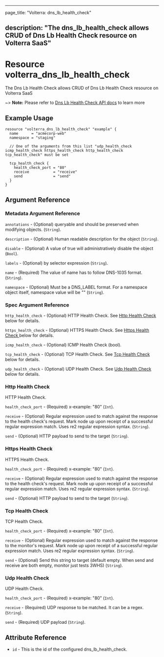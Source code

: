 ---

page_title: "Volterra: dns_lb_health_check"

description: "The dns_lb_health_check allows CRUD of Dns Lb Health Check resource on Volterra SaaS"
---------------------------------------------------------------------------------------------------

Resource volterra_dns_lb_health_check
=====================================

The Dns Lb Health Check allows CRUD of Dns Lb Health Check resource on Volterra SaaS

~> **Note:** Please refer to [Dns Lb Health Check API docs](https://docs.cloud.f5.com/docs/api/dns-lb-health-check) to learn more

Example Usage
-------------

```hcl
resource "volterra_dns_lb_health_check" "example" {
  name      = "acmecorp-web"
  namespace = "staging"

  // One of the arguments from this list "udp_health_check icmp_health_check https_health_check http_health_check tcp_health_check" must be set

  tcp_health_check {
    health_check_port = "80"
    receive           = "receive"
    send              = "send"
  }
}

```

Argument Reference
------------------

### Metadata Argument Reference

`annotations` - (Optional) queryable and should be preserved when modifying objects. (`String`).

`description` - (Optional) Human readable description for the object (`String`).

`disable` - (Optional) A value of true will administratively disable the object (`Bool`).

`labels` - (Optional) by selector expression (`String`).

`name` - (Required) The value of name has to follow DNS-1035 format. (`String`).

`namespace` - (Optional) Must be a DNS_LABEL format. For a namespace object itself, namespace value will be "" (`String`).

### Spec Argument Reference

`http_health_check` - (Optional) HTTP Health Check. See [Http Health Check ](#http-health-check) below for details.

`https_health_check` - (Optional) HTTPS Health Check. See [Https Health Check ](#https-health-check) below for details.

`icmp_health_check` - (Optional) ICMP Health Check (bool).

`tcp_health_check` - (Optional) TCP Health Check. See [Tcp Health Check ](#tcp-health-check) below for details.

`udp_health_check` - (Optional) UDP Health Check. See [Udp Health Check ](#udp-health-check) below for details.

### Http Health Check

HTTP Health Check.

`health_check_port` - (Required) x-example: "80" (`Int`).

`receive` - (Optional) Regular expression used to match against the response to the health check's request. Mark node up upon receipt of a successful regular expression match. Uses re2 regular expression syntax. (`String`).

`send` - (Optional) HTTP payload to send to the target (`String`).

### Https Health Check

HTTPS Health Check.

`health_check_port` - (Required) x-example: "80" (`Int`).

`receive` - (Optional) Regular expression used to match against the response to the health check's request. Mark node up upon receipt of a successful regular expression match. Uses re2 regular expression syntax. (`String`).

`send` - (Optional) HTTP payload to send to the target (`String`).

### Tcp Health Check

TCP Health Check.

`health_check_port` - (Required) x-example: "80" (`Int`).

`receive` - (Optional) Regular expression used to match against the response to the monitor's request. Mark node up upon receipt of a successful regular expression match. Uses re2 regular expression syntax. (`String`).

`send` - (Optional) Send this string to target (default empty. When send and receive are both empty, monitor just tests 3WHS) (`String`).

### Udp Health Check

UDP Health Check.

`health_check_port` - (Required) x-example: "80" (`Int`).

`receive` - (Required) UDP response to be matched. It can be a regex. (`String`).

`send` - (Required) UDP payload (`String`).

Attribute Reference
-------------------

-	`id` - This is the id of the configured dns_lb_health_check.
